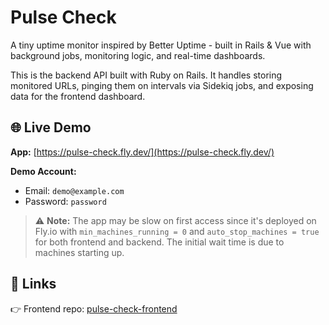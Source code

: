# Pulse Check

A tiny uptime monitor inspired by Better Uptime - built in Rails & Vue with background jobs, monitoring logic, and real-time dashboards.

This is the backend API built with Ruby on Rails. It handles storing monitored URLs, pinging them on intervals via Sidekiq jobs, and exposing data for the frontend dashboard.

## 🌐 Live Demo

**App:** [https://pulse-check.fly.dev/](https://pulse-check.fly.dev/)

**Demo Account:**

- Email: `demo@example.com`
- Password: `password`

> ⚠️ **Note:** The app may be slow on first access since it's deployed on Fly.io with `min_machines_running = 0` and `auto_stop_machines = true` for both frontend and backend. The initial wait time is due to machines starting up.

## 🔗 Links

👉 Frontend repo: [pulse-check-frontend](https://github.com/MajdTaweel/pulse-check-frontend)
